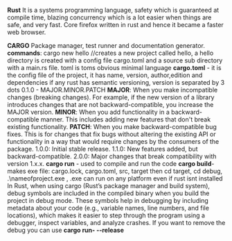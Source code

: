 **Rust**
It is a systems programming language, safety which is guaranteed at compile time, blazing concurrency which is a lot easier when things are safe, and very fast.
Core firefox written in rust and hence it became a faster web browser.

**CARGO**
Package manager, test runner and documentation generator.
**commands**:
cargo new hello //creates a new project called hello, a hello directory is created with a config file cargo.toml and a source sub directory with a main.rs file. toml is toms obvious minimal language
**cargo.toml** - it is the config file of the project, it has name, version, author,edition and dependencies if any
rust has semantic versioning, version is separated by 3 dots 0.1.0 - MAJOR.MINOR.PATCH
**MAJOR**: When you make incompatible changes (breaking changes). For example, if the new version of a library introduces changes that are not backward-compatible, you increase the MAJOR version. 
**MINOR**: When you add functionality in a backward-compatible manner. This includes adding new features that don't break existing functionality. 
**PATCH**: When you make backward-compatible bug fixes. This is for changes that fix bugs without altering the existing API or functionality in a way that would require changes by the consumers of the package.
1.0.0: Initial stable release.
1.1.0: New features added, but backward-compatible.
2.0.0: Major changes that break compatibility with version 1.x.x.
**cargo run** - used to compile and run the code
**cargo build**- makes exe file: cargo.lock, cargo.toml, src, target
then cd target, cd debug, .\nameofproject.exe , .exe can run on any platform even if rust isnt installed
In Rust, when using cargo (Rust’s package manager and build system), debug symbols are included in the compiled binary when you build the project in debug mode. These symbols help in debugging by including metadata about your code (e.g., variable names, line numbers, and file locations), which makes it easier to step through the program using a debugger, inspect variables, and analyze crashes. If you want to remove the debug you can use **cargo run- --release**
